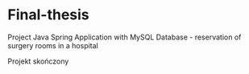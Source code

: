 # Final-thesis
Project Java Spring Application with MySQL Database - reservation of surgery rooms in a hospital

Projekt skończony

